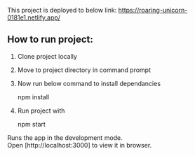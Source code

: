 This project is deployed to below link:
https://roaring-unicorn-0181e1.netlify.app/

## How to run project:

1. Clone project locally

2. Move to project directory in command prompt

3. Now run below command to install dependancies

    npm install

4. Run project with

    npm start

  Runs the app in the development mode.\
    Open [http://localhost:3000] to view it in browser.